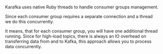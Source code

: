 Karafka uses native Ruby threads to handle consumer groups management.

Since each consumer group requires a separate connection and a thread we do this concurrently.

It means, that for each consumer group, you will have one additional thread running. Since for high-load topics, there is always an IO overhead on transferring data from and to Kafka, this approach allows you to process data concurrently.
